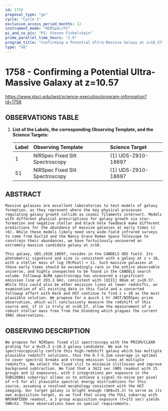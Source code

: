 ```yaml
---
id: 1758
proposal_type: "go"
cycle: "Cycle 1"
exclusive_access_period_months: 12
instrument_mode: "NIRSpec/FS"
pi_and_co_pis: "PI: Steven Finkelstein"
prime_parallel_time_hours: "2.6"
program_title: "Confirming a Potential Ultra-Massive Galaxy at z=10.57"
type: "GO"
---
```

# 1758 - Confirming a Potential Ultra-Massive Galaxy at z=10.57
https://www.stsci.edu/jwst/science-execution/program-information?id=1758
## OBSERVATIONS TABLE
1.  **List of the Labels, the corresponding Observing Template, and the Science Targets:**

    | Label | Observing Template            | Science Target       |
    | :---- | :---------------------------- | :------------------- |
    | 1     | NIRSpec Fixed Slit Spectroscopy | (1) UDS-Z910-18697   |
    | 51    | NIRSpec Fixed Slit Spectroscopy | (1) UDS-Z910-18697   |

## ABSTRACT

    Massive galaxies are excellent laboratories to test models of galaxy formation, as they represent where the key physical processes regulating galaxy growth collide as cosmic filaments intersect. Models with different physical prescriptions for galaxy growth via star-formation and negative stellar and black hole feedback make different predictions for the abundance of massive galaxies at early times (z >6). While these models likely need very wide-field infrared surveys to come from Euclid and the Nancy Grace Roman Space Telescope to constrain their abundances, we have fortuitously uncovered an extremely massive candidate galaxy at z>10.

    This galaxy, UDS_z910_18697, resides in the CANDELS UDS field. Its photometric signature and size is consistent with a galaxy at z > 10, with a stellar mass of log (M/Msol) > 11. Such massive galaxies at these early times should be exceedingly rare in the entire observable universe, and highly unexpected to be found in the CANDELS search volume. Followup ALMA spectroscopy has uncovered a significant emission line at 293.3 GHz, consistent with [OIII] 88um at z=10.57. While this could also be other emission lines at lower redshifts, an examination of all existing data in this field and a concerted followup effort with Keck and HST continue to find z > 10 as the most plausible solution. We propose for a quick 1 hr JWST/NIRSpec prism observation, which will conclusively measure the redshift of this source and, if it is truly at z=10.57, allow the measurement of a robust stellar mass free from the blending which plagues the current IRAC observations.

## OBSERVING DESCRIPTION

    We propose for NIRSpec fixed slit spectroscopy with the PRISM/CLEAR grating for a H=25.3 z~10.5 galaxy candidate. We aim to spectroscopically confirm this high-redshift galaxy which has multiple plausible redshift solutions, thus the 0.7-5.3um coverage is optimal to cover spectral breaks and strong emission lines at multiple redshifts. We select the fixed slit to minimize slitlosses and improve background subtraction. We find that a 3422 sec (NRS readout with 15 groups and 12 exposures, with 3 integrations per exposure in the SUBS200A1 subarray) allows us to achieve a signal-to-noise per pixel of >~5 for all plausible spectral energy distriubtions for this source, assuming a resolved morphology consistent with the HST imaging. Our target galaxy is bright enough ($H$=25.3) to serve as its own acquisition target, as we find that using the FULL subarray with NRSRAPIDD6 readout, a 3 group acquisition exposure (t=172 sec) yields SNR=52. These observations have no special requirements.